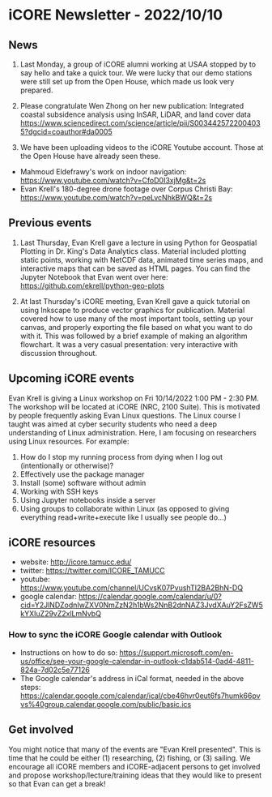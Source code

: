 # iCORE Newsletter - 2022/10/10

## News

1. Last Monday, a group of iCORE alumni working at USAA stopped by to say hello and take a quick tour. We were lucky that our demo stations were still set up from the Open House, which made us look very prepared.

2. Please congratulate Wen Zhong on her new publication: Integrated coastal subsidence analysis using InSAR, LiDAR, and land cover data
https://www.sciencedirect.com/science/article/pii/S0034425722004035?dgcid=coauthor#da0005

3. We have been uploading videos to the iCORE Youtube account. Those at the Open House have already seen these.

- Mahmoud Eldefrawy's work on indoor navigation: https://www.youtube.com/watch?v=CfoD0I3xjMg&t=2s
- Evan Krell's 180-degree drone footage over Corpus Christi Bay: https://www.youtube.com/watch?v=peLvcNhkBWQ&t=2s

## Previous events

1. Last Thursday, Evan Krell gave a lecture in using Python for Geospatial Plotting in Dr. King's Data Analytics class. Material included plotting static points, working with NetCDF data, animated time series maps, and interactive maps that can be saved as HTML pages.
You can find the Jupyter Notebook that Evan went over here: https://github.com/ekrell/python-geo-plots

2. At last Thursday's iCORE meeting, Evan Krell gave a quick tutorial on using Inkscape to produce vector graphics for publication. Material covered how to use many of the most important tools, setting up your canvas, and properly exporting the file based on what you want to do with it. This was followed by a brief example of making an algorithm flowchart. It was a very casual presentation: very interactive with discussion throughout.

## Upcoming iCORE events

Evan Krell is giving a Linux workshop on Fri 10/14/2022 1:00 PM - 2:30 PM. The workshop will be located at iCORE (NRC, 2100 Suite). This is motivated by people frequently asking Evan Linux questions. The Linux course I taught was aimed at cyber security students who need a deep understanding of Linux administration. Here, I am focusing on researchers using Linux resources. For example:

1. How do I stop my running process from dying when I log out (intentionally or otherwise)?
2. Effectively use the package manager
3. Install (some) software without admin
4. Working with SSH keys
5. Using Jupyter notebooks inside a server
6. Using groups to collaborate within Linux (as opposed to giving everything read+write+execute like I usually see people do...)

## iCORE resources

- website: http://icore.tamucc.edu/
- twitter: https://twitter.com/ICORE_TAMUCC
- youtube: https://www.youtube.com/channel/UCvsK07PvushTI2BA2BhN-DQ
- google calendar: https://calendar.google.com/calendar/u/0?cid=Y2JlNDZodnIwZXV0NmZzN2h1bWs2NnB2dnNAZ3JvdXAuY2FsZW5kYXIuZ29vZ2xlLmNvbQ


### How to sync the iCORE Google calendar with Outlook

- Instructions on how to do so: https://support.microsoft.com/en-us/office/see-your-google-calendar-in-outlook-c1dab514-0ad4-4811-824a-7d02c5e77126
- The Google calendar's address in iCal format, needed in the above steps: https://calendar.google.com/calendar/ical/cbe46hvr0eut6fs7humk66pvvs%40group.calendar.google.com/public/basic.ics


## Get involved

You might notice that many of the events are "Evan Krell presented". This is time that he could be either (1) researching, (2) fishing, or (3) sailing.
We encourage all iCORE members and iCORE-adjacent persons to get involved and propose workshop/lecture/training ideas that they would like to present so that Evan can get a break!
